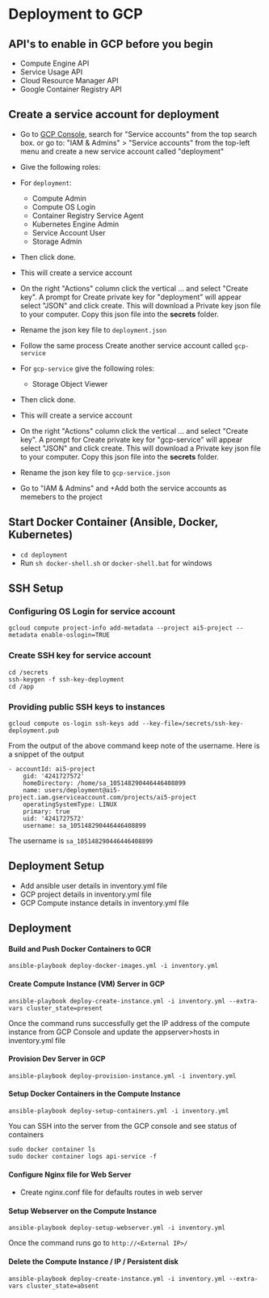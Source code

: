 
# Deployment to GCP

## API's to enable in GCP before you begin
* Compute Engine API
* Service Usage API
* Cloud Resource Manager API
* Google Container Registry API

## Create a service account for deployment

- Go to [GCP Console](https://console.cloud.google.com/home/dashboard), search for  "Service accounts" from the top search box. or go to: "IAM & Admins" > "Service accounts" from the top-left menu and create a new service account called "deployment"
- Give the following roles:
- For `deployment`:
    - Compute Admin
    - Compute OS Login
    - Container Registry Service Agent
    - Kubernetes Engine Admin
    - Service Account User
    - Storage Admin
- Then click done.
- This will create a service account
- On the right "Actions" column click the vertical ... and select "Create key". A prompt for Create private key for "deployment" will appear select "JSON" and click create. This will download a Private key json file to your computer. Copy this json file into the **secrets** folder.
- Rename the json key file to `deployment.json`
- Follow the same process Create another service account called `gcp-service`
- For `gcp-service` give the following roles:
    - Storage Object Viewer
- Then click done.
- This will create a service account
- On the right "Actions" column click the vertical ... and select "Create key". A prompt for Create private key for "gcp-service" will appear select "JSON" and click create. This will download a Private key json file to your computer. Copy this json file into the **secrets** folder.
- Rename the json key file to `gcp-service.json`

- Go to "IAM & Admins" and +Add both the service accounts as memebers to the project

## Start Docker Container (Ansible, Docker, Kubernetes)
-  `cd deployment`
- Run `sh docker-shell.sh` or `docker-shell.bat` for windows


## SSH Setup
### Configuring OS Login for service account
```
gcloud compute project-info add-metadata --project ai5-project --metadata enable-oslogin=TRUE
```

### Create SSH key for service account
```
cd /secrets
ssh-keygen -f ssh-key-deployment
cd /app
```

### Providing public SSH keys to instances
```
gcloud compute os-login ssh-keys add --key-file=/secrets/ssh-key-deployment.pub
```
From the output of the above command keep note of the username. Here is a snippet of the output 
```
- accountId: ai5-project
    gid: '4241727572'
    homeDirectory: /home/sa_105148290446446408899
    name: users/deployment@ai5-project.iam.gserviceaccount.com/projects/ai5-project
    operatingSystemType: LINUX
    primary: true
    uid: '4241727572'
    username: sa_105148290446446408899
```
The username is `sa_105148290446446408899`


## Deployment Setup
* Add ansible user details in inventory.yml file
* GCP project details in inventory.yml file
* GCP Compute instance details in inventory.yml file

## Deployment

#### Build and Push Docker Containers to GCR
```
ansible-playbook deploy-docker-images.yml -i inventory.yml
```

#### Create Compute Instance (VM) Server in GCP
```
ansible-playbook deploy-create-instance.yml -i inventory.yml --extra-vars cluster_state=present
```
Once the command runs successfully get the IP address of the compute instance from GCP Console and update the appserver>hosts in inventory.yml file

#### Provision Dev Server in GCP
```
ansible-playbook deploy-provision-instance.yml -i inventory.yml
```

#### Setup Docker Containers in the  Compute Instance
```
ansible-playbook deploy-setup-containers.yml -i inventory.yml
```


You can SSH into the server from the GCP console and see status of containers
```
sudo docker container ls
sudo docker container logs api-service -f
```



#### Configure Nginx file for Web Server
* Create nginx.conf file for defaults routes in web server

#### Setup Webserver on the Compute Instance
```
ansible-playbook deploy-setup-webserver.yml -i inventory.yml
```
Once the command runs go to `http://<External IP>/` 

#### Delete the Compute Instance / IP / Persistent disk
```
ansible-playbook deploy-create-instance.yml -i inventory.yml --extra-vars cluster_state=absent
```
 
